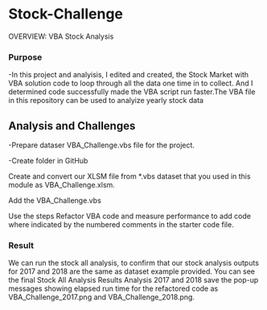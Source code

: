 # Stock-Challenge


OVERVIEW: VBA Stock Analysis

### Purpose

-In this project and analyisis, I edited and created, the Stock Market with VBA solution code to loop through all the data one time in  to collect. And I determined code successfully made the VBA script run faster.The VBA file in this repository can be used to analyize yearly stock data

  ## Analysis and Challenges

 -Prepare dataser VBA_Challenge.vbs file for the project.
 
 -Create folder in GitHub 
 
Create and convert our XLSM file from *.vbs dataset that you used in this module as VBA_Challenge.xlsm.

Add the VBA_Challenge.vbs 

Use the steps Refactor VBA code and measure performance to add code where indicated by the numbered comments in the starter code file.


### Result

We can run the stock all analysis, to confirm that our stock analysis outputs for 2017 and 2018 are the same as dataset example provided. You can see the final Stock All Analysis Results Analysis 2017 and 2018 save the pop-up messages showing elapsed run time for the refactored code as VBA_Challenge_2017.png and VBA_Challenge_2018.png. 
